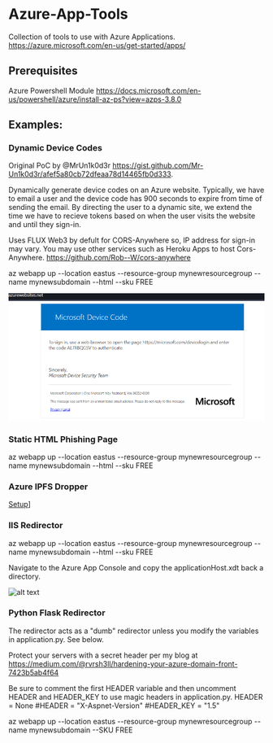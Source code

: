 # Azure-App-Tools
 Collection of tools to use with Azure Applications.  https://azure.microsoft.com/en-us/get-started/apps/

## Prerequisites
Azure Powershell Module https://docs.microsoft.com/en-us/powershell/azure/install-az-ps?view=azps-3.8.0

## Examples:

### Dynamic Device Codes
Original PoC by @MrUn1k0d3r https://gist.github.com/Mr-Un1k0d3r/afef5a80cb72dfeaa78d14465fb0d333.

Dynamically generate device codes on an Azure website. Typically, we have to email a user and the device code has 900 seconds to expire from time of sending the email. By directing the user to a dynamic site, we extend the time we have to recieve tokens based on when the user visits the website and until they sign-in.

Uses FLUX Web3 by defult for CORS-Anywhere so, IP address for sign-in may vary. You may use other services such as Heroku Apps to host Cors-Anywhere. https://github.com/Rob--W/cors-anywhere

az webapp up --location eastus --resource-group mynewresourcegroup --name mynewsubdomain --html --sku FREE

![alt text](images/dynamiccode.png "Dynamic Code Generation")
### Static HTML Phishing Page
az webapp up --location eastus --resource-group mynewresourcegroup --name mynewsubdomain --html --sku FREE

### Azure IPFS Dropper
[Setup](./azureipfsdropper.md)]



### IIS Redirector
az webapp up --location eastus --resource-group mynewresourcegroup --name mynewsubdomain --html --sku FREE

Navigate to the Azure App Console and copy the applicationHost.xdt back a directory.

![alt text](images/console.png "Console")

### Python Flask Redirector
The redirector acts as a "dumb" redirector unless you modify the variables in application.py. See below.

Protect your servers with a secret header per my blog at https://medium.com/@rvrsh3ll/hardening-your-azure-domain-front-7423b5ab4f64

Be sure to comment the first HEADER variable and then uncomment HEADER and HEADER_KEY to use magic headers in application.py.
HEADER = None
#HEADER = "X-Aspnet-Version"
#HEADER_KEY = "1.5"

az webapp up --location eastus --resource-group mynewresourcegroup --name mynewsubdomain --SKU FREE

